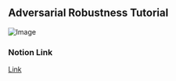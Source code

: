 ## Adversarial Robustness Tutorial
![Image](https://adversarial-ml-tutorial.org/logo_no_shadow.png "Adversarial Robustness")<br>

### Notion Link
[Link](https://www.notion.so/Adversarial-Robustness-Tutorial-d61763efe08148c1b0c4e8d22cc34454)
